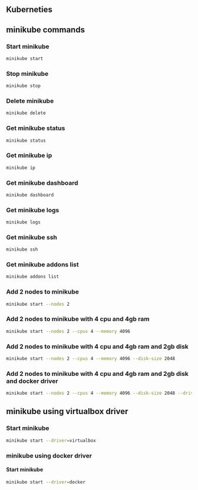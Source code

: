 ## Kuberneties

## minikube commands

### Start minikube

```bash
minikube start
```

### Stop minikube

```bash
minikube stop
```

### Delete minikube

```bash
minikube delete
```

### Get minikube status

```bash
minikube status
```

### Get minikube ip

```bash
minikube ip
```

### Get minikube dashboard

```bash
minikube dashboard
```

### Get minikube logs

```bash
minikube logs
```

### Get minikube ssh

```bash
minikube ssh
```

### Get minikube addons list

```bash
minikube addons list
```

### Add 2 nodes to minikube

```bash
minikube start --nodes 2
```

### Add 2 nodes to minikube with 4 cpu and 4gb ram

```bash
minikube start --nodes 2 --cpus 4 --memory 4096
```

### Add 2 nodes to minikube with 4 cpu and 4gb ram and 2gb disk

```bash
minikube start --nodes 2 --cpus 4 --memory 4096 --disk-size 2048
```

### Add 2 nodes to minikube with 4 cpu and 4gb ram and 2gb disk and docker driver

```bash
minikube start --nodes 2 --cpus 4 --memory 4096 --disk-size 2048 --driver docker
```

## minikube using virtualbox driver

### Start minikube

```bash
minikube start --driver=virtualbox
```

### minikube using docker driver

#### Start minikube

```bash
minikube start --driver=docker
```